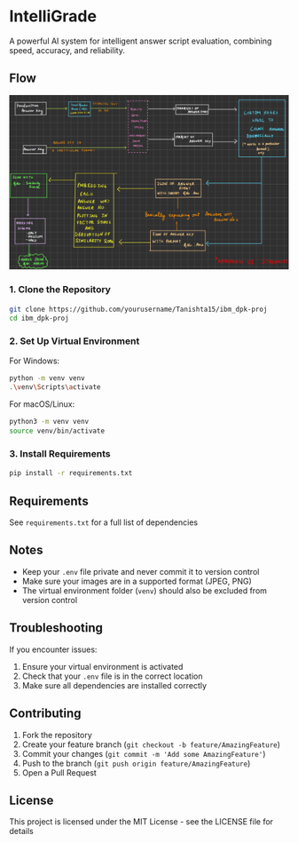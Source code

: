 # IntelliGrade

 A powerful AI system for intelligent answer script evaluation, combining speed, accuracy, and reliability.
 ## Flow
 ![Diagram of the flow](flow.jpg)

### 1. Clone the Repository

```bash
git clone https://github.com/yourusername/Tanishta15/ibm_dpk-proj
cd ibm_dpk-proj
```

### 2. Set Up Virtual Environment

For Windows:
```bash
python -m venv venv
.\venv\Scripts\activate
```

For macOS/Linux:
```bash
python3 -m venv venv
source venv/bin/activate
```

### 3. Install Requirements

```bash
pip install -r requirements.txt
```

## Requirements

See `requirements.txt` for a full list of dependencies

## Notes

- Keep your `.env` file private and never commit it to version control
- Make sure your images are in a supported format (JPEG, PNG)
- The virtual environment folder (`venv`) should also be excluded from version control

## Troubleshooting

If you encounter issues:
1. Ensure your virtual environment is activated
2. Check that your `.env` file is in the correct location
3. Make sure all dependencies are installed correctly

## Contributing

1. Fork the repository
2. Create your feature branch (`git checkout -b feature/AmazingFeature`)
3. Commit your changes (`git commit -m 'Add some AmazingFeature'`)
4. Push to the branch (`git push origin feature/AmazingFeature`)
5. Open a Pull Request

## License

This project is licensed under the MIT License - see the LICENSE file for details
